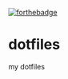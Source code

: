 [![forthebadge](https://forthebadge.com/images/badges/works-on-my-machine.svg)](https://forthebadge.com)
# dotfiles
my dotfiles
